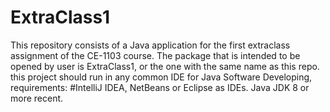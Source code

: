 # ExtraClass1
This repository consists of a Java application for the first extraclass assignment of the CE-1103 course.
The package that is intended to be opened by user is ExtraClass1, or the one with the same name as this repo.
this project should run in any common IDE for Java Software Developing, requirements:
#IntelliJ IDEA, NetBeans or Eclipse as IDEs.
Java JDK 8 or more recent.
